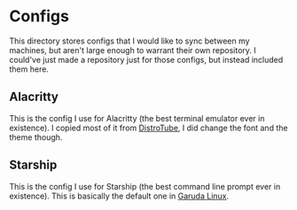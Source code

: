 # Configs
This directory stores configs that I would like to sync between my machines, but aren't large enough to warrant their own repository. I could've just made a repository just for those configs, but instead included them here.
## Alacritty
This is the config I use for Alacritty (the best terminal emulator ever in existence). I copied most of it from [DistroTube](https://www.youtube.com/channel/UCVls1GmFKf6WlTraIb_IaJg), I did change the font and the theme though.
## Starship
This is the config I use for Starship (the best command line prompt ever in existence). This is basically the default one in [Garuda Linux](https://garudalinux.org).
